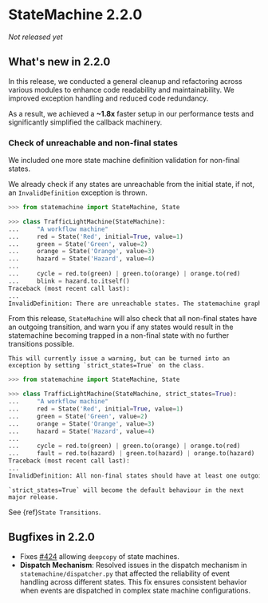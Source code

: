 # StateMachine 2.2.0

*Not released yet*

## What's new in 2.2.0

In this release, we conducted a general cleanup and refactoring across various modules to enhance code readability and maintainability. We improved exception handling and reduced code redundancy.

As a result, we achieved a **~1.8x** faster setup in our performance tests and significantly simplified the callback machinery.


### Check of unreachable and non-final states

We included one more state machine definition validation for non-final states.

We already check if any states are unreachable from the initial state, if not, an `InvalidDefinition` exception is thrown.

```py
>>> from statemachine import StateMachine, State

>>> class TrafficLightMachine(StateMachine):
...     "A workflow machine"
...     red = State('Red', initial=True, value=1)
...     green = State('Green', value=2)
...     orange = State('Orange', value=3)
...     hazard = State('Hazard', value=4)
...
...     cycle = red.to(green) | green.to(orange) | orange.to(red)
...     blink = hazard.to.itself()
Traceback (most recent call last):
...
InvalidDefinition: There are unreachable states. The statemachine graph should have a single component. Disconnected states: ['hazard']
```

From this release, `StateMachine` will also check that all non-final states have an outgoing transition,
and warn you if any states would result in the statemachine becoming trapped in a non-final state with no further transitions possible.

```{note}
This will currently issue a warning, but can be turned into an exception by setting `strict_states=True` on the class.
```

```py
>>> from statemachine import StateMachine, State

>>> class TrafficLightMachine(StateMachine, strict_states=True):
...     "A workflow machine"
...     red = State('Red', initial=True, value=1)
...     green = State('Green', value=2)
...     orange = State('Orange', value=3)
...     hazard = State('Hazard', value=4)
...
...     cycle = red.to(green) | green.to(orange) | orange.to(red)
...     fault = red.to(hazard) | green.to(hazard) | orange.to(hazard)
Traceback (most recent call last):
...
InvalidDefinition: All non-final states should have at least one outgoing transition. These states have no outgoing transition: ['hazard']
```

```{warning}
`strict_states=True` will become the default behaviour in the next major release.
```

See {ref}`State Transitions`.


## Bugfixes in 2.2.0

- Fixes [#424](https://github.com/fgmacedo/python-statemachine/issues/424) allowing `deepcopy` of state machines.
- **Dispatch Mechanism**: Resolved issues in the dispatch mechanism in `statemachine/dispatcher.py` that affected the reliability
of event handling across different states. This fix ensures consistent behavior when events are dispatched in complex state
machine configurations.
